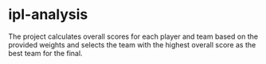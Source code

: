 # ipl-analysis
The project calculates overall scores for each player and team based on the provided weights and selects the team with the highest overall score as the best team for the final.

